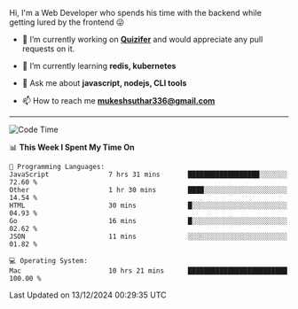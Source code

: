 Hi, I'm a Web Developer who spends his time with the backend while getting lured by the frontend 😜

- 🔭 I’m currently working on **[Quizifer](https://github.com/SutharMukesh/Quizifer/)** and would appreciate any pull requests on it.

- 🌱 I’m currently learning **redis, kubernetes**

- 💬 Ask me about **javascript, nodejs, CLI tools**

- 📫 How to reach me **mukeshsuthar336@gmail.com**

---
<!--START_SECTION:waka-->
![Code Time](http://img.shields.io/badge/Code%20Time-3%2C201%20hrs%2038%20mins-blue)

📊 **This Week I Spent My Time On** 

```text
💬 Programming Languages: 
JavaScript               7 hrs 31 mins       ██████████████████░░░░░░░   72.60 % 
Other                    1 hr 30 mins        ████░░░░░░░░░░░░░░░░░░░░░   14.54 % 
HTML                     30 mins             █░░░░░░░░░░░░░░░░░░░░░░░░   04.93 % 
Go                       16 mins             █░░░░░░░░░░░░░░░░░░░░░░░░   02.62 % 
JSON                     11 mins             ░░░░░░░░░░░░░░░░░░░░░░░░░   01.82 % 

💻 Operating System: 
Mac                      10 hrs 21 mins      █████████████████████████   100.00 % 
```


 Last Updated on 13/12/2024 00:29:35 UTC
<!--END_SECTION:waka-->
